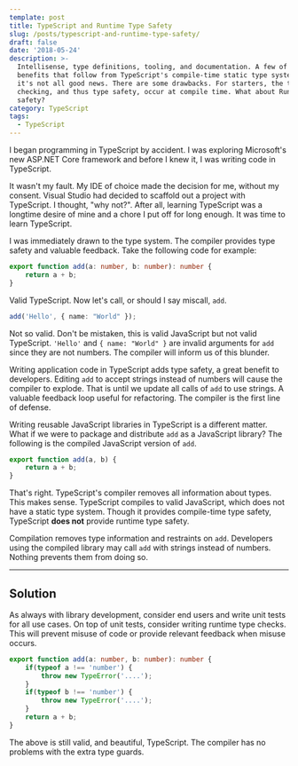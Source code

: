 ```yaml
---
template: post
title: TypeScript and Runtime Type Safety
slug: /posts/typescript-and-runtime-type-safety/
draft: false
date: '2018-05-24'
description: >-
  Intellisense, type definitions, tooling, and documentation. A few of the
  benefits that follow from TypeScript's compile-time static type system but
  it's not all good news. There are some drawbacks. For starters, the type
  checking, and thus type safety, occur at compile time. What about Runtime type
  safety?
category: TypeScript
tags:
  - TypeScript
---
```


I began programming in TypeScript by accident. I was exploring Microsoft's new ASP.NET Core framework and before I knew it, I was writing code in TypeScript.

It wasn't my fault. My IDE of choice made the decision for me, without my consent. Visual Studio had decided to scaffold out a project with TypeScript. I thought, "why not?". After all, learning TypeScript was a longtime desire of mine and a chore I put off for long enough. It was time to learn TypeScript.

I was immediately drawn to the type system. The compiler provides type safety and valuable feedback. Take the following code for example:

```TypeScript
export function add(a: number, b: number): number {
    return a + b;
}
```

Valid TypeScript. Now let's call, or should I say miscall, `add`.

```TypeScript
add('Hello', { name: "World" });
```

Not so valid. Don't be mistaken, this is valid JavaScript but not valid TypeScript. `'Hello'` and `{ name: "World" }` are invalid arguments for `add` since they are not numbers. The compiler will inform us of this blunder.

Writing application code in TypeScript adds type safety, a great benefit to developers. Editing `add` to accept strings instead of numbers will cause the compiler to explode. That is until we update all calls of `add` to use strings. A valuable feedback loop useful for refactoring. The compiler is the first line of defense.

Writing reusable JavaScript libraries in TypeScript is a different matter. What if we were to package and distribute `add` as a JavaScript library? The following is the compiled JavaScript version of `add`.

```JavaScript
export function add(a, b) {
    return a + b;
}
```

That's right. TypeScript's compiler removes all information about types. This makes sense. TypeScript compiles to valid JavaScript, which does not have a static type system. Though it provides compile-time type safety, TypeScript **does not** provide runtime type safety.

Compilation removes type information and restraints on `add`. Developers using the compiled library may call `add` with strings instead of numbers. Nothing prevents them from doing so.

---

## Solution

As always with library development, consider end users and write unit tests for all use cases. On top of unit tests, consider writing runtime type checks. This will prevent misuse of code or provide relevant feedback when misuse occurs.

```TypeScript
export function add(a: number, b: number): number {
    if(typeof a !== 'number') {
        throw new TypeError('....');
    }
    if(typeof b !== 'number') {
        throw new TypeError('....');
    }
    return a + b;
}
```

The above is still valid, and beautiful, TypeScript. The compiler has no problems with the extra type guards.
